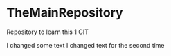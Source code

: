 # TheMainRepository

Repository to learn this 1 GIT

I changed some text
I changed text for the second time

